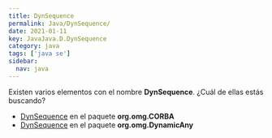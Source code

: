 ```yaml
---
title: DynSequence
permalink: Java/DynSequence/
date: 2021-01-11
key: JavaJava.D.DynSequence
category: java
tags: ['java se']
sidebar: 
  nav: java
---
```


Existen varios elementos con el nombre **DynSequence**. ¿Cuál de ellas estás buscando?
<ul>
<li><a href="/Java/DynSequence-org-omg-CORBA/">DynSequence</a> en el paquete <strong>org.omg.CORBA</strong></li>
<li><a href="/Java/DynSequence-org-omg-DynamicAny/">DynSequence</a> en el paquete <strong>org.omg.DynamicAny</strong></li>
<ul>
